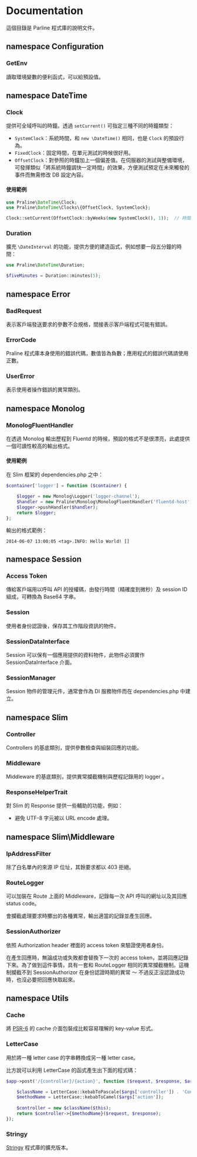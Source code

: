 Documentation
=============

這個目錄是 Parline 程式庫的說明文件。

namespace Configuration
-----------------------

### GetEnv

讀取環境變數的便利函式，可以給預設值。


namespace DateTime
------------------

### Clock

提供可全域呼叫的時鐘。透過 `setCurrent()` 可指定三種不同的時鐘類型：

- `SystemClock`：系統時間，和 `new \DateTime()` 相同，也是 `Clock` 的預設行為。
- `FixedClock`：固定時間，在單元測試的時候很好用。
- `OffsetClock`：對參照的時鐘加上一個偏差值。在伺服器的測試與整備環境，可發揮類似「將系統時鐘調快一定時間」的效果，方便測試預定在未來觸發的事件而無需修改 DB 設定內容。

#### 使用範例

```php
use Praline\DateTime\Clock;
use Praline\DateTime\Clocks\{OffsetClock, SystemClock};

Clock::setCurrent(OffsetClock::byWeeks(new SystemClock(), 1));  // 時間往前調快 1 周
```

### Duration

擴充 `\DateInterval` 的功能，提供方便的建造函式，例如想要一段五分鐘的時間：

```php
use Praline\DateTime\Duration;

$fiveMinutes = Duration::minutes(5);
``` 


namespace Error
---------------

### BadRequest

表示客戶端發送要求的參數不合規格，間接表示客戶端程式可能有錯誤。

### ErrorCode

Praline 程式庫本身使用的錯誤代碼，數值皆為負數；應用程式的錯誤代碼請使用正數。

### UserError

表示使用者操作錯誤的異常類別。


namespace Monolog
-----------------

### MonologFluentHandler

在透過 Monolog 輸出歷程到 Fluentd 的時候，預設的格式不是很漂亮，此處提供一個可讀性較高的輸出格式。

#### 使用範例

在 Slim 框架的 dependencies.php 之中：

```php
$container['logger'] = function ($container) {

    $logger = new Monolog\Logger('logger-channel');
    $handler = new Praline\Monolog\MonologFluentHandler('fluentd-host');
    $logger->pushHandler($handler);
    return $logger;
};
```

輸出的格式範例：

`2014-06-07 13:00:05 <tag>.INFO: Hello World! []`


namespace Session
-----------------

### Access Token

傳給客戶端用以呼叫 API 的授權碼，由發行時間（精確度到微秒）及 session ID 組成，可轉換為 Base64 字串。

### Session

使用者身份認證後，保存其工作階段資訊的物件。

### SessionDataInterface

Session 可以保有一個應用提供的資料物件，此物件必須實作 SessionDataInterface 介面。

### SessionManager

Session 物件的管理元件，通常會作為 DI 服務物件而在 dependencies.php 中建立。 


namespace Slim
--------------

### Controller

Controllers 的基底類別，提供參數檢查與組裝回應的功能。

### Middleware

Middleware 的基底類別，提供異常攔截機制與歷程記錄用的 logger 。 

### ResponseHelperTrait

對 Slim 的 Response 提供一些輔助的功能，例如：
- 避免 UTF-8 字元被以 URL encode 處理。


namespace Slim\Middleware
-------------------------

### IpAddressFilter

除了白名單內的來源 IP 位址，其餘要求都以 403 拒絕。

### RouteLogger

可以加裝在 Route 上面的 Middleware，記錄每一次 API 呼叫的網址以及其回應 status code。

會攔截處理要求時擲出的各種異常，輸出適當的記錄並產生回應。

### SessionAuthorizer

依照 Authorization header 裡面的 access token 來驗證使用者身份。

在產生回應時，無論成功或失敗都會替換下一次的 access token，並將回應記錄下來。為了做到這件事情，具有一套和 RouteLogger 相同的異常攔截機制。這機制攔截不到 SessionAuthorizor 在身份認證時期的異常 ～ 不過反正沒認證成功時，也沒必要把回應快取起來。 


namespace Utils
---------------

### Cache

將 [PSR-6](http://www.php-fig.org/psr/psr-6/) 的 cache 介面包裝成比較容易理解的 key-value 形式。

### LetterCase

用於將一種 letter case 的字串轉換成另一種 letter case。

比方說可以利用 LetterCase 的函式產生出下面的程式碼：

```php
$app->post('/{controller}/{action}', function ($request, $response, $args) {

    $className = LetterCase::kebabToPascale($args['controller']) . 'Controller';
    $methodName = LetterCase::kebabToCamel($args['action']);
    
    $controller = new $className($this);
    return $controller->{$methodName}($request, $response);
});

```

### Stringy

[Stringy](https://github.com/danielstjules/Stringy) 程式庫的擴充版本。
